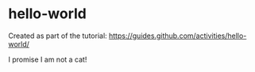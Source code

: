 # hello-world
Created as part of the tutorial: https://guides.github.com/activities/hello-world/

I promise I am not a cat!
